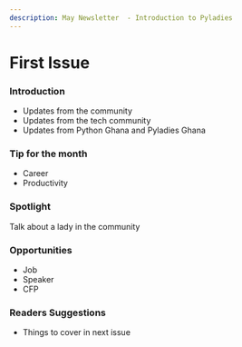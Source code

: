 ```yaml
---
description: May Newsletter  - Introduction to Pyladies
---
```


# First Issue

### Introduction

* Updates from the community
* Updates from the tech community
* Updates from Python Ghana and Pyladies Ghana

### Tip for the month

* Career
* Productivity

### Spotlight

Talk about a lady in the community

### Opportunities

* Job
* Speaker
* CFP

### Readers Suggestions

* Things to cover in next issue
